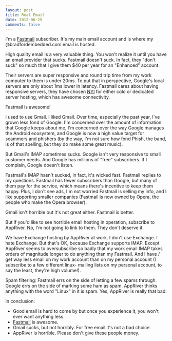 ```yaml
---
layout: post
title: Real Email
date: 2012-06-25
comments: false
---
```


I'm a [Fastmail][1] subscriber.  It's my main email account and is where my
@bradfordembedded.com email is hosted.

High quality email is a very valuable thing.  You won't realize it until you
have an email provider that sucks.  Fastmail doesn't suck.  In fact, they
"don't suck" so much that I give them $40 per year for an "Enhanced" account.

Their servers are super responsive and round trip time from my work computer
to them is under 20ms.  To put that in perspective, Google's local servers are
only about 1ms lower in latency.  Fastmail cares about having responsive 
servers, they have chosen [NYI][2] for either colo or dedicated server hosting,
which has awesome connectivity.

Fastmail is awesome!

I used to use Gmail.  I liked Gmail.  Over time, especially the past year, I've
grown less fond of Google.  I'm concerned over the amount of information that
Google keeps about me, I'm concerned over the way Google manages the Android
ecosystem, and Google is now a high value target for scammers and phishers
(by the way, I'm not sure how fond Phish, the band, is of that spelling, but
they do make some great music).

But Gmail's IMAP sometimes sucks.  Google isn't very responsive to small
customer needs.  And Google has millions of "free" subscribers.  If I complain,
Google doesn't listen.

Fastmail's IMAP hasn't sucked, in fact, it's wicked fast.  Fastmail replies to
my questions.  Fastmail has fewer subscribers than Google, but many of them pay
for the service, which means there's incentive to keep them happy.  Plus, I
don't see ads, I'm not worried Fastmail is selling my info, and I like
supporting smaller companies (Fastmail is now owned by Opera, the people who
make the Opera browser).

Gmail isn't horrible but it's not great either.  Fastmail is better.

But if you'd like to see horrible email hosting in operation, subscribe to
AppRiver.  No, I'm not going to link to them.  They don't deserve it.

We have Exchange hosting by AppRiver at work.  I don't use Exchange.  I hate
Exchange.  But that's OK, because Exchange supports IMAP.  Except AppRiver
seems to oversubscribe so badly that my work email IMAP takes orders of
magnitude longer to do anything than my Fastmail.  And I have / get way less
email on my work account than on my personal account (I subscribe to a few
different linux- mailing lists on my personal account, to say the least,
they're high volume!).

Spam filtering: Fastmail errs on the side of letting a few spams through.
Google errs on the side of marking some ham as spam.  AppRiver thinks anything
with the word "Linux" in it is spam.  Yes, AppRiver is really that bad.

In conclusion:

* Good email is hard to come by but once you experience it, you won't ever want
anything less.
* [Fastmail][1] is awesome.
* Gmail sucks, but not horribly.  For free email it's not a bad choice.
* AppRiver is horrible.  Please don't give these people money.

[1]: http://www.fastmail.fm/?STKI=7679749
[2]: http://www.nyi.net/
